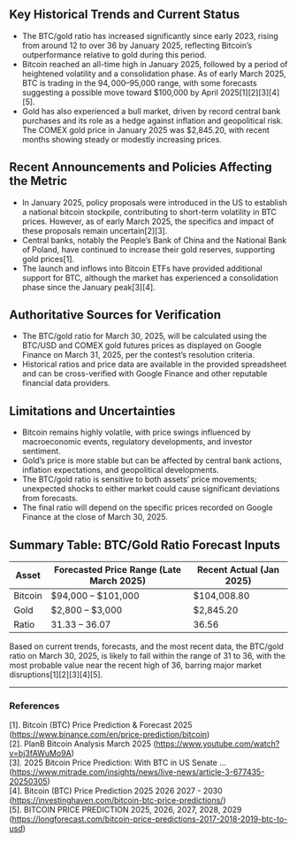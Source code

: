 ## Key Historical Trends and Current Status

- The BTC/gold ratio has increased significantly since early 2023, rising from around 12 to over 36 by January 2025, reflecting Bitcoin’s outperformance relative to gold during this period.
- Bitcoin reached an all-time high in January 2025, followed by a period of heightened volatility and a consolidation phase. As of early March 2025, BTC is trading in the $94,000–$95,000 range, with some forecasts suggesting a possible move toward $100,000 by April 2025[1][2][3][4][5].
- Gold has also experienced a bull market, driven by record central bank purchases and its role as a hedge against inflation and geopolitical risk. The COMEX gold price in January 2025 was $2,845.20, with recent months showing steady or modestly increasing prices.

## Recent Announcements and Policies Affecting the Metric

- In January 2025, policy proposals were introduced in the US to establish a national bitcoin stockpile, contributing to short-term volatility in BTC prices. However, as of early March 2025, the specifics and impact of these proposals remain uncertain[2][3].
- Central banks, notably the People’s Bank of China and the National Bank of Poland, have continued to increase their gold reserves, supporting gold prices[1].
- The launch and inflows into Bitcoin ETFs have provided additional support for BTC, although the market has experienced a consolidation phase since the January peak[3][4].

## Authoritative Sources for Verification

- The BTC/gold ratio for March 30, 2025, will be calculated using the BTC/USD and COMEX gold futures prices as displayed on Google Finance on March 31, 2025, per the contest’s resolution criteria.
- Historical ratios and price data are available in the provided spreadsheet and can be cross-verified with Google Finance and other reputable financial data providers.

## Limitations and Uncertainties

- Bitcoin remains highly volatile, with price swings influenced by macroeconomic events, regulatory developments, and investor sentiment.
- Gold’s price is more stable but can be affected by central bank actions, inflation expectations, and geopolitical developments.
- The BTC/gold ratio is sensitive to both assets’ price movements; unexpected shocks to either market could cause significant deviations from forecasts.
- The final ratio will depend on the specific prices recorded on Google Finance at the close of March 30, 2025.

## Summary Table: BTC/Gold Ratio Forecast Inputs

| Asset    | Forecasted Price Range (Late March 2025) | Recent Actual (Jan 2025) |
|----------|------------------------------------------|--------------------------|
| Bitcoin  | $94,000 – $101,000                       | $104,008.80              |
| Gold     | $2,800 – $3,000                          | $2,845.20                |
| Ratio    | 31.33 – 36.07                            | 36.56                    |

Based on current trends, forecasts, and the most recent data, the BTC/gold ratio on March 30, 2025, is likely to fall within the range of 31 to 36, with the most probable value near the recent high of 36, barring major market disruptions[1][2][3][4][5].

---

### References

[1]. Bitcoin (BTC) Price Prediction & Forecast 2025 (https://www.binance.com/en/price-prediction/bitcoin)  
[2]. PlanB Bitcoin Analysis March 2025 (https://www.youtube.com/watch?v=bj3fAWuMo9A)  
[3]. 2025 Bitcoin Price Prediction: With BTC in US Senate ... (https://www.mitrade.com/insights/news/live-news/article-3-677435-20250305)  
[4]. Bitcoin (BTC) Price Prediction 2025 2026 2027 - 2030 (https://investinghaven.com/bitcoin-btc-price-predictions/)  
[5]. BITCOIN PRICE PREDICTION 2025, 2026, 2027, 2028, 2029 (https://longforecast.com/bitcoin-price-predictions-2017-2018-2019-btc-to-usd)